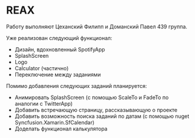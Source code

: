 # REAX
Работу выполняют Цеханский Филипп и Доманский Павел 439 группа.

Уже реализован следующий функционал:
- Дизайн, вдохновленный SpotifyApp
- SplashScreen
- Logo
- Calculator (частично)
- Переключение между заданиями

Помимо добавления следующих заданий планируется:
- Анимировать SplashScreen (с помощью ScaleTo и FadeTo по аналогии с TwitterApp)
- Добавить встречающую страницу, рассказывающую о проекте
- Добавить возможность поиска заданий по датам (с помощью nuget Syncfusion.Xamarin.SfCalendar)
- Доделать функционал калькулятора
